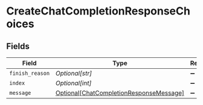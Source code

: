 # CreateChatCompletionResponseChoices


## Fields

| Field                                                                                           | Type                                                                                            | Required                                                                                        | Description                                                                                     |
| ----------------------------------------------------------------------------------------------- | ----------------------------------------------------------------------------------------------- | ----------------------------------------------------------------------------------------------- | ----------------------------------------------------------------------------------------------- |
| `finish_reason`                                                                                 | *Optional[str]*                                                                                 | :heavy_minus_sign:                                                                              | N/A                                                                                             |
| `index`                                                                                         | *Optional[int]*                                                                                 | :heavy_minus_sign:                                                                              | N/A                                                                                             |
| `message`                                                                                       | [Optional[ChatCompletionResponseMessage]](../../models/shared/chatcompletionresponsemessage.md) | :heavy_minus_sign:                                                                              | N/A                                                                                             |